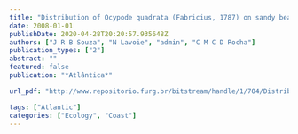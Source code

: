 ```yaml
---
title: "Distribution of Ocypode quadrata (Fabricius, 1787) on sandy beaches of north-eastern Brazil"
date: 2008-01-01
publishDate: 2020-04-28T20:20:57.935648Z
authors: ["J R B Souza", "N Lavoie", "admin", "C M C D Rocha"]
publication_types: ["2"]
abstract: ""
featured: false
publication: "*Atlântica*"

url_pdf: "http://www.repositorio.furg.br/bitstream/handle/1/704/Distribuição%20de%20Ocypode%20quadrata%20(Fabricius,%201787)%20em%20praias%20arenosas%20do%20nordeste%20do%20Brasil.pdf?sequence=1"

tags: ["Atlantic"]
categories: ["Ecology", "Coast"]
---
```


